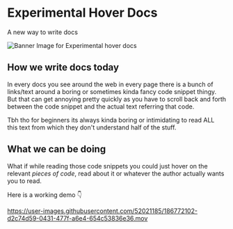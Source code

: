 # Experimental Hover Docs
A new way to write docs

![Banner Image for Experimental hover docs](https://user-images.githubusercontent.com/52021185/184684388-56e59f17-bac4-4f56-9d70-54db5a2c30af.png)


## How we write docs today
 
In every docs you see around the web in every page there is a bunch of links/text around a boring or sometimes kinda fancy code snippet thingy. But that can get annoying pretty quickly as you have to scroll back and forth between the code snippet and the actual text referring that code.

Tbh tho for beginners its always kinda boring or intimidating to read ALL this text from which they don't understand half of the stuff. 

## What we can be doing

What if while reading those code snippets you could just hover on the relevant *pieces of code*, read about it or whatever the author actually wants you to read.

Here is a working demo 👇

https://user-images.githubusercontent.com/52021185/186772102-d2c74d59-0431-477f-a6e4-654c53836e36.mov
